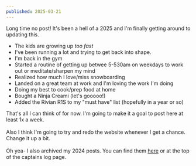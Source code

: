 ```yaml
---
published: 2025-03-21
---
```


Long time no post! It's been a hell of a 2025 and I'm finally getting around to updating this.

- The kids are growing up <i>too fast</i>
- I've been running a lot and trying to get back into shape.
- I'm back in the gym
- Started a routine of getting up betwee 5-530am on weekdays to work out or meditate/sharpen my mind
- Realized how much I love/miss snowboarding
- Landed on a great team at work and I'm loving the work I'm doing
- Doing my best to cook/prep food at home
- Bought a Ninja Creami (let's gooooo!)
- Added the Rivian R1S to my "must have" list (hopefully in a year or so)

That's all I can think of for now. I'm going to make it a goal to post here at least 1x a week.
<br><br>
Also I think I'm going to try and redo the website whenever I get a chance. Change it up a bit.
<br><br>
Oh yea- I also archived my 2024 posts. You can find them <a href="/captains-log-archive/2024">here</a> or at the top of the captains log page.